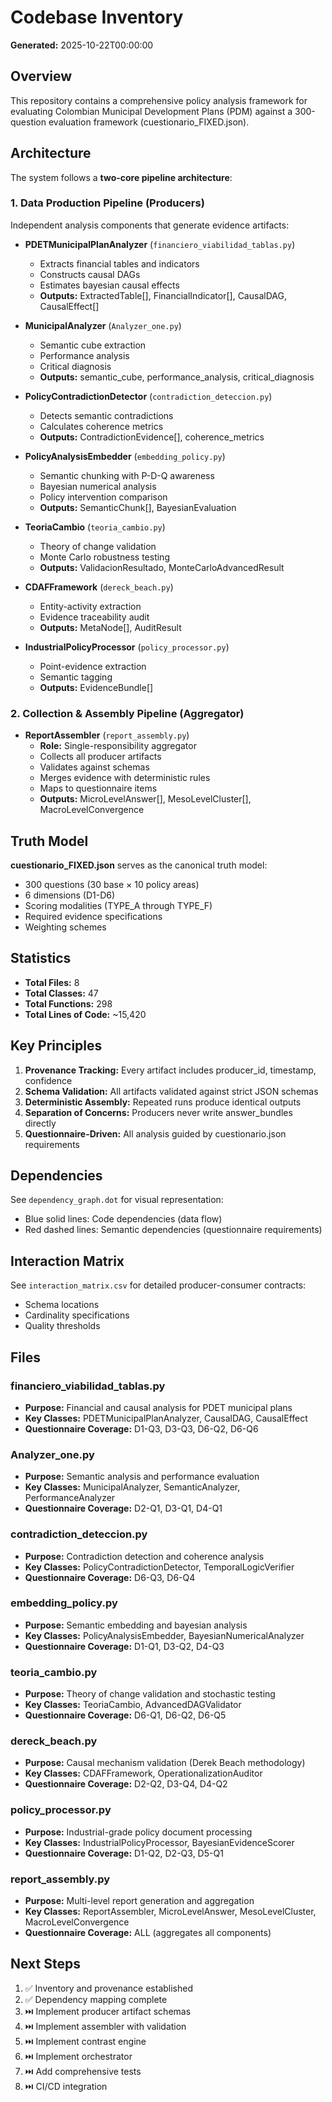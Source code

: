 # Codebase Inventory

**Generated:** 2025-10-22T00:00:00

## Overview

This repository contains a comprehensive policy analysis framework for evaluating Colombian Municipal Development Plans (PDM) against a 300-question evaluation framework (cuestionario_FIXED.json).

## Architecture

The system follows a **two-core pipeline architecture**:

###  1. Data Production Pipeline (Producers)
Independent analysis components that generate evidence artifacts:

- **PDETMunicipalPlanAnalyzer** (`financiero_viabilidad_tablas.py`)
  - Extracts financial tables and indicators
  - Constructs causal DAGs
  - Estimates bayesian causal effects
  - **Outputs:** ExtractedTable[], FinancialIndicator[], CausalDAG, CausalEffect[]

- **MunicipalAnalyzer** (`Analyzer_one.py`)
  - Semantic cube extraction
  - Performance analysis
  - Critical diagnosis
  - **Outputs:** semantic_cube, performance_analysis, critical_diagnosis

- **PolicyContradictionDetector** (`contradiction_deteccion.py`)
  - Detects semantic contradictions
  - Calculates coherence metrics
  - **Outputs:** ContradictionEvidence[], coherence_metrics

- **PolicyAnalysisEmbedder** (`embedding_policy.py`)
  - Semantic chunking with P-D-Q awareness
  - Bayesian numerical analysis
  - Policy intervention comparison
  - **Outputs:** SemanticChunk[], BayesianEvaluation

- **TeoriaCambio** (`teoria_cambio.py`)
  - Theory of change validation
  - Monte Carlo robustness testing
  - **Outputs:** ValidacionResultado, MonteCarloAdvancedResult

- **CDAFFramework** (`dereck_beach.py`)
  - Entity-activity extraction
  - Evidence traceability audit
  - **Outputs:** MetaNode[], AuditResult

- **IndustrialPolicyProcessor** (`policy_processor.py`)
  - Point-evidence extraction
  - Semantic tagging
  - **Outputs:** EvidenceBundle[]

### 2. Collection & Assembly Pipeline (Aggregator)

- **ReportAssembler** (`report_assembly.py`)
  - **Role:** Single-responsibility aggregator
  - Collects all producer artifacts
  - Validates against schemas
  - Merges evidence with deterministic rules
  - Maps to questionnaire items
  - **Outputs:** MicroLevelAnswer[], MesoLevelCluster[], MacroLevelConvergence

## Truth Model

**cuestionario_FIXED.json** serves as the canonical truth model:
- 300 questions (30 base × 10 policy areas)
- 6 dimensions (D1-D6)
- Scoring modalities (TYPE_A through TYPE_F)
- Required evidence specifications
- Weighting schemes

## Statistics

- **Total Files:** 8
- **Total Classes:** 47
- **Total Functions:** 298
- **Total Lines of Code:** ~15,420

## Key Principles

1. **Provenance Tracking:** Every artifact includes producer_id, timestamp, confidence
2. **Schema Validation:** All artifacts validated against strict JSON schemas
3. **Deterministic Assembly:** Repeated runs produce identical outputs
4. **Separation of Concerns:** Producers never write answer_bundles directly
5. **Questionnaire-Driven:** All analysis guided by cuestionario.json requirements

## Dependencies

See `dependency_graph.dot` for visual representation:
- Blue solid lines: Code dependencies (data flow)
- Red dashed lines: Semantic dependencies (questionnaire requirements)

## Interaction Matrix

See `interaction_matrix.csv` for detailed producer-consumer contracts:
- Schema locations
- Cardinality specifications
- Quality thresholds

## Files

### financiero_viabilidad_tablas.py
- **Purpose:** Financial and causal analysis for PDET municipal plans
- **Key Classes:** PDETMunicipalPlanAnalyzer, CausalDAG, CausalEffect
- **Questionnaire Coverage:** D1-Q3, D3-Q3, D6-Q2, D6-Q6

### Analyzer_one.py
- **Purpose:** Semantic analysis and performance evaluation
- **Key Classes:** MunicipalAnalyzer, SemanticAnalyzer, PerformanceAnalyzer
- **Questionnaire Coverage:** D2-Q1, D3-Q1, D4-Q1

### contradiction_deteccion.py
- **Purpose:** Contradiction detection and coherence analysis
- **Key Classes:** PolicyContradictionDetector, TemporalLogicVerifier
- **Questionnaire Coverage:** D6-Q3, D6-Q4

### embedding_policy.py
- **Purpose:** Semantic embedding and bayesian analysis
- **Key Classes:** PolicyAnalysisEmbedder, BayesianNumericalAnalyzer
- **Questionnaire Coverage:** D1-Q1, D3-Q2, D4-Q3

### teoria_cambio.py
- **Purpose:** Theory of change validation and stochastic testing
- **Key Classes:** TeoriaCambio, AdvancedDAGValidator
- **Questionnaire Coverage:** D6-Q1, D6-Q2, D6-Q5

### dereck_beach.py
- **Purpose:** Causal mechanism validation (Derek Beach methodology)
- **Key Classes:** CDAFFramework, OperationalizationAuditor
- **Questionnaire Coverage:** D2-Q2, D3-Q4, D4-Q2

### policy_processor.py
- **Purpose:** Industrial-grade policy document processing
- **Key Classes:** IndustrialPolicyProcessor, BayesianEvidenceScorer
- **Questionnaire Coverage:** D1-Q2, D2-Q3, D5-Q1

### report_assembly.py
- **Purpose:** Multi-level report generation and aggregation
- **Key Classes:** ReportAssembler, MicroLevelAnswer, MesoLevelCluster, MacroLevelConvergence
- **Questionnaire Coverage:** ALL (aggregates all components)

## Next Steps

1. ✅ Inventory and provenance established
2. ✅ Dependency mapping complete
3. ⏭️ Implement producer artifact schemas
4. ⏭️ Implement assembler with validation
5. ⏭️ Implement contrast engine
6. ⏭️ Implement orchestrator
7. ⏭️ Add comprehensive tests
8. ⏭️ CI/CD integration
